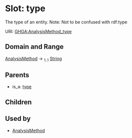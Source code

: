 
# Slot: type


The type of an entity. Note: Not to be confused with rdf:type

URI: [GHGA:AnalysisMethod_type](https://w3id.org/GHGA/AnalysisMethod_type)


## Domain and Range

[AnalysisMethod](AnalysisMethod.md) &#8594;  <sub>1..1</sub> [String](types/String.md)

## Parents

 *  is_a: [type](type.md)

## Children


## Used by

 * [AnalysisMethod](AnalysisMethod.md)
